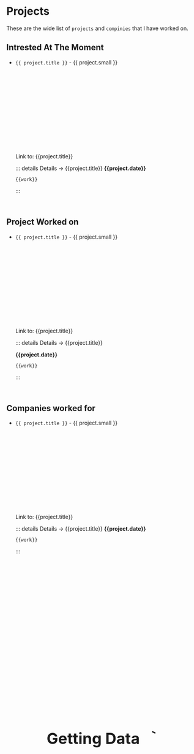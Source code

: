 # Projects
These are the wide list of `projects` and `compinies` that I have worked on.

## Intrested At The Moment

<ul>

<div v-for="project in intrested_data">

<li v-if="project.type == 'interested'">

`{{ project.title }}` - {{ project.small }}

<img :src="project.image" style="height: 200px; border-radius: 15px;"/>


Link to: <a :href="project.link">{{project.title}}</a>

::: details Details -> {{project.title}}
__{{project.date}}__

<div v-html="project.description"></div>

<span v-for="work in project.work.split(' • ')">
<div><code>{{work}}</code></div>
</span>

:::

</li>

</div>

</ul>
<br/>


## Project Worked on


<ul>

<div v-for="project in project_data">

<li v-if="project.type == 'project'">

`{{ project.title }}` - {{ project.small }}

<img :src="project.image" style="height: 200px; border-radius: 15px;"/>

Link to: <a :href="project.link">{{project.title}}</a>

::: details Details -> {{project.title}}

__{{project.date}}__

<div v-html="project.description"></div>

<span v-for="work in project.work.split(' • ')">
<div><code>{{work}}</code></div>
</span>

:::

</li>

</div>

</ul>
<br/>

## Companies worked for

<ul>

<div v-for="project in work_data">

<li v-if="project.type == 'job'">

`{{ project.title }}` - {{ project.small }}

<img :src="project.image" style="height: 200px; border-radius: 15px;"/>


Link to: <a :href="project.link">{{project.title}}</a>

::: details Details -> {{project.title}}
__{{project.date}}__

<div v-html="project.description"></div>

<span v-for="work in project.work.split(' • ')">
<div><code>{{work}}</code></div>
</span>

:::

</li>

</div>

</ul>
<br/>

<div style="width: 100vw; height: 100vh; position: fixed; background-opacity: 0.5; top: 0; left: 0; display: flex; justify-content: center; align-items: center; z-index: 20" class="middle_text" ref="getting_data">

<div style="font-size: 40px; font-weight: bold; display: flex; gap: 10px; opacity: 1;">
<span style="margin-top: 5px;"> Getting Data  </span>
<svg xmlns="http://www.w3.org/2000/svg" width="1em" height="1em" viewBox="0 0 24 24"><path fill="none" stroke="currentColor" stroke-dasharray="16" stroke-dashoffset="16" stroke-linecap="round" stroke-linejoin="round" stroke-width="2" d="M12 3c4.97 0 9 4.03 9 9"><animate fill="freeze" attributeName="stroke-dashoffset" dur="0.2s" values="16;0"/><animateTransform attributeName="transform" dur="1.5s" repeatCount="indefinite" type="rotate" values="0 12 12;360 12 12"/></path></svg>
</div>

</div>


<script setup>
    import {onMounted, ref} from "vue";

    var all_projects = []
    var intrested_data = ref([])
    var work_data = ref([])
    var project_data = ref([])
    var getting_data = ref()


    async function fetchProjectData() {
        try {
            const response = await fetch('https://sairash.github.io/playable/json/projects.json');

            if (!response.ok) {
                throw new Error('Network response was not ok ' + response.statusText);
            }

            return await response.json();

        } catch (error) {
            console.error('There has been a problem with your fetch operation:', error);
        }
    }

    onMounted(async() => {
        all_projects = await fetchProjectData()
        project_data.value = all_projects.filter((ele)=>{return ele.type== "project"})
        work_data.value = all_projects.filter((ele)=>{return ele.type== "job"})
        intrested_data.value = all_projects.filter((ele)=>{return ele.type== "interested"}).reverse()
        

        getting_data.value.style.display = "none"
    })

</script>

<style>
.middle_text {
    background-color: var(--vp-c-bg);
    color: var(--vp-c-gray-1)
}
</style>